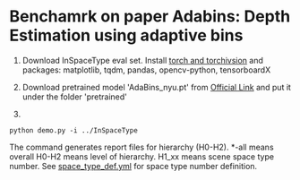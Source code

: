 # Benchamrk on paper Adabins: Depth Estimation using adaptive bins

1. Download InSpaceType eval set. Install [torch and torchivsion](https://pytorch.org/get-started/previous-versions/) and packages: matplotlib, tqdm, pandas, opencv-python, tensorboardX

2. Download pretrained model 'AdaBins_nyu.pt' from [Official Link](https://drive.google.com/drive/folders/1nYyaQXOBjNdUJDsmJpcRpu6oE55aQoLA?usp=sharing) and put it under the folder 'pretrained'

3.

  ```
  python demo.py -i ../InSpaceType
  ```

  The command generates report files for hierarchy (H0-H2). *-all means overall H0-H2 means level of hierarchy. H1_xx means scene space type number. See [space_type_def.yml](https://github.com/DepthComputation/InSpaceType_Benchmark/blob/main/space_type_def.yml) for space type number definition.
